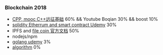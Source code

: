 ### Blockchain 2018
- [CPP, mooc C++远征基础](https://github.com/wuxiangzhou2010/cpp_learning/blob/master/README.md) 60% && Youtube Boqian 30% && boost 10% 
- [solidity Etherrum and smart contract Udemy](https://www.udemy.com/ethereum-and-solidity-the-complete-developers-guide/learn/v4/overview) 30%
- IPFS and [file coin 官方文档](https://filecoin.io/filecoin.pdf)   50%
- nodejs/npm
- [golang udemy](https://www.udemy.com/go-the-complete-developers-guide/) 3%
- [algorithm](https://www.udemy.com/coding-interview-bootcamp-algorithms-and-data-structure) 0%
